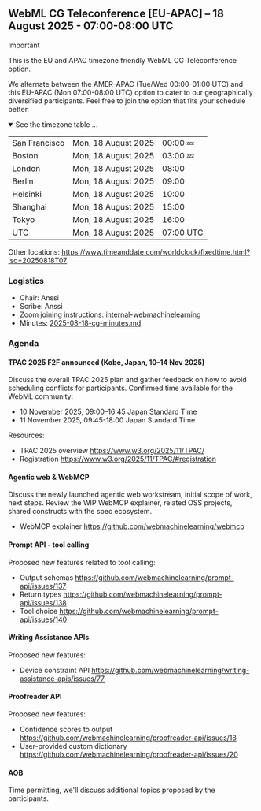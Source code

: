## WebML CG Teleconference [EU-APAC] – 18 August 2025 - 07:00-08:00 UTC

> [!IMPORTANT]
> This is the EU and APAC timezone friendly WebML CG Teleconference option.
>
> We alternate between the AMER-APAC (Tue/Wed 00:00-01:00 UTC) and this EU-APAC (Mon 07:00-08:00 UTC) option to cater to our geographically diversified participants. Feel free to join the option that fits your schedule better.

<details open><summary>See the timezone table ...</summary>
<table>
<tr><td> San Francisco <td> Mon, 18 August 2025 <td> 00:00 💤
<tr><td> Boston <td> Mon, 18 August 2025 <td> 03:00 💤
<tr><td> London <td> Mon, 18 August 2025 <td> 08:00  
<tr><td> Berlin <td> Mon, 18 August 2025 <td> 09:00 
<tr><td> Helsinki <td> Mon, 18 August 2025 <td> 10:00 
<tr><td> Shanghai <td> Mon, 18 August 2025 <td> 15:00
<tr><td> Tokyo <td> Mon, 18 August 2025 <td> 16:00
<tr><td> UTC <td> Mon, 18 August 2025 <td> 07:00 UTC
</table>

Other locations: https://www.timeanddate.com/worldclock/fixedtime.html?iso=20250818T07
</details>

### Logistics

* Chair: Anssi
* Scribe: Anssi
* Zoom joining instructions: [internal-webmachinelearning](https://lists.w3.org/Archives/Member/internal-webmachinelearning/2020Apr/0000.html)
* Minutes: [2025-08-18-cg-minutes.md](/telcons/2025-08-18-cg-minutes.md)

### Agenda

#### TPAC 2025 F2F announced (Kobe, Japan, 10–14 Nov 2025)

Discuss the overall TPAC 2025 plan and gather feedback on how to avoid scheduling conflicts for participants. Confirmed time available for the WebML community:
- 10 November 2025, 09:00–16:45 Japan Standard Time
- 11 November 2025, 09:45-18:00 Japan Standard Time

Resources:
- TPAC 2025 overview https://www.w3.org/2025/11/TPAC/
- Registration https://www.w3.org/2025/11/TPAC/#registration

#### Agentic web & WebMCP

Discuss the newly launched agentic web workstream, initial scope of work, next steps. Review the WIP WebMCP explainer, related OSS projects, shared constructs with the spec ecosystem.

- WebMCP explainer https://github.com/webmachinelearning/webmcp

#### Prompt API - tool calling

Proposed new features related to tool calling:

- Output schemas https://github.com/webmachinelearning/prompt-api/issues/137
- Return types https://github.com/webmachinelearning/prompt-api/issues/138
- Tool choice https://github.com/webmachinelearning/prompt-api/issues/140

#### Writing Assistance APIs

Proposed new features:

- Device constraint API https://github.com/webmachinelearning/writing-assistance-apis/issues/77

#### Proofreader API

Proposed new features:

- Confidence scores to output https://github.com/webmachinelearning/proofreader-api/issues/18
- User-provided custom dictionary https://github.com/webmachinelearning/proofreader-api/issues/20

#### AOB

Time permitting, we'll discuss additional topics proposed by the participants.
